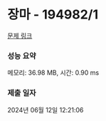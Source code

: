 # 장마 - 194982/1 

[문제 링크](https://level.goorm.io/exam/194982/%EC%9E%A5%EB%A7%88/quiz/1) 

### 성능 요약

메모리: 36.98 MB, 시간: 0.90 ms

### 제출 일자

2024년 06월 12일 12:21:06

